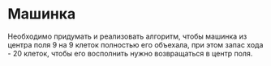 # Машинка

Необходимо придумать и реализовать алгоритм, чтобы машинка из центра поля 9 на 9 клеток полностью его объехала, при этом запас хода - 20 клеток, чтобы его восполнить нужно возвращаться в центр поля.
